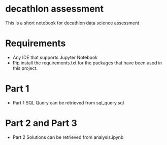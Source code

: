 # decathlon assessment
This is a short notebook for decathlon data science assessment

# Requirements
- Any IDE that supports Jupyter Notebook
- Pip install the requirements.txt for the packages that have been used in this project.

# Part 1
- Part 1 SQL Query can be retrieved from sql_query.sql

# Part 2 and Part 3
- Part 2 Solutions can be retrieved from analysis.ipynb 
